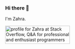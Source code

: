 ### Hi there 👋

I'm Zahra.

<a href="https://stackoverflow.com/users/8144311/zahra"><img src="https://stackoverflow.com/users/flair/8144311.png" width="208" height="58" alt="profile for Zahra at Stack Overflow, Q&amp;A for professional and enthusiast programmers" title="profile for Zahra at Stack Overflow, Q&amp;A for professional and enthusiast programmers"></a>
<!--
**xzghx/xzghx** is a ✨ _special_ ✨ repository because its `README.md` (this file) appears on your GitHub profile.

Here are some ideas to get you started:

- 🔭 I’m currently working on ...
- 🌱 I’m currently learning ...
- 👯 I’m looking to collaborate on ...
- 🤔 I’m looking for help with ...
- 💬 Ask me about ...
- 📫 How to reach me: ...
- 😄 Pronouns: ...
- ⚡ Fun fact: ...
-->

